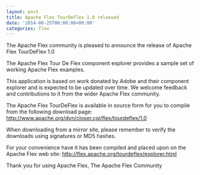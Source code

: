 ```yaml
---
layout: post
title: Apache Flex TourDeFlex 1.0 released
date: '2014-08-25T00:00:00+00:00'
categories: flex
---
```

The Apache Flex community is pleased to announce the release of Apache Flex TourDeFlex 1.0

The Apache Flex Tour De Flex component explorer provides a sample set of working Apache Flex examples.

This application is based on work donated by Adobe and their component explorer and is expected to be updated over time. We welcome feedback and contributions to it from the wider Apache Flex community.

The Apache Flex TourDeFlex is available in source form for you to compile from the following download page:
<a href="http://www.apache.org/dyn/closer.cgi/flex/tourdeflex/1.0">http://www.apache.org/dyn/closer.cgi/flex/tourdeflex/1.0</a>

When downloading from a mirror site, please remember to verify the downloads using signatures or MD5 hashes.

For your convenience have it has been  compiled and placed upon on the Apache Flex web site:
<a href="http://flex.apache.org/tourdeflex/explorer.html">http://flex.apache.org/tourdeflex/explorer.html</a>

Thank you for using Apache Flex,
The Apache Flex Community
